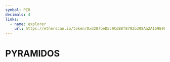 ```yaml
---
symbol: PIR
decimals: 4
links:
  - name: explorer
    url: https://etherscan.io/token/0xd287beD5c9CdB8f8792b398Aa2A159E90e468FE8
---
```


# PYRAMIDOS
